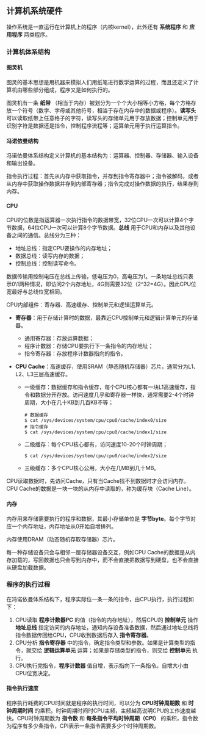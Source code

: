 ## 计算机系统硬件

操作系统是一直运行在计算机上的程序（内核kernel），此外还有 **系统程序** 和 **应用程序** 两类程序。

### 计算机体系结构

#### 图灵机

图灵的基本思想是用机器来模拟人们用纸笔进行数学运算的过程，而且还定义了计算机由哪些部分组成，程序又是如何执行的。

图灵机有一条 **纸带** （相当于内存）被划分为一个个大小相等小方格，每个方格存放一个符号（数字、字母或其他符号，相当于存在内存中的数据或程序）。**读写头** 可以读取纸带上任意格子的字符，读写头的存储单元用于存放数据；控制单元用于识别字符是数据还是指令，控制程序流程等；运算单元用于执行运算指令。

#### 冯诺依曼结构

冯诺依曼体系结构定义计算机的基本结构为：运算器、控制器、存储器、输入设备和输出设备。

指令执行过程：首先从内存中获取指令，并存到指令寄存器中；指令被解码，或者从内存中获取操作数据并存到内部寄存器；指令完成对操作数据的执行，结果存到内存。

#### CPU

CPU的位数是指运算器一次执行指令的数据带宽，32位CPU一次可以计算4个字节数据，64位CPU一次可以计算8个字节数据。**总线** 用于CPU和内存以及其他设备之间的通信。总线分为三种：

-   地址总线：指定CPU要操作的内存地址；
-   数据总线：读写内存的数据；
-   控制总线：控制读写命令。

数据传输用控制电压在总线上传输，低电压为0，高电压为1。一条地址总线只表示0\1两种情况，即访问2个内存地址，4G则需要32位（2^32=4G）。因此CPU位宽最好与总线位宽相同。

CPU内部组件：寄存器、高速缓存、控制单元和逻辑运算单元。

-   **寄存器**：用于存储计算时的数据，最靠近CPU控制单元和逻辑计算单元的存储器。
    
    -   通用寄存器：存放运算数据；
    -   程序计数器：存储CPU要执行下一条指令的内存地址；
    -   指令寄存器：存放程序计数器指向的指令。
    
-   **CPU Cache**：高速缓存，使用SRAM（静态随机存储器）芯片，通常分为L1、L2、L3三层高速缓存。

    -   一级缓存：数据缓存和指令缓存，每个CPU核心都有一块L1高速缓存，指令和数据分开存放。访问速度几乎和寄存器一样快，通常需要2-4个时钟周期，大小在几十KB到几百KB不等；

        ```shell
        # 数据缓存
        $ cat /sys/devices/system/cpu/cpu0/cache/index0/size
        # 指令缓存
        $ cat /sys/devices/system/cpu/cpu0/cache/index1/size
        ```

    -   二级缓存：每个CPU核心都有，访问速度10-20个时钟周期；
        ```shell
        $ cat /sys/devices/system/cpu/cpu0/cache/index2/size
        ```

    -   三级缓存：多个CPU核心公用，大小在几MB到几十MB。

CPU读取数据时，先访问Cache，只有当Cache找不到数据时才会访问内存。CPU Cache的数据是一块一块的从内存中读取的，称为缓存块（Cache Line）。

#### 内存

内存用来存储需要执行的程序和数据，其最小存储单位是 **字节byte**。每个字节对应一个内存地址，内存地址从0开始自增排列。

内存使用DRAM（动态随机存取存储器）芯片。

每一种存储设备只会与相邻一层存储器设备交互，例如CPU Cache的数据是从内存加载的，写回数据也只会写到内存中，而不会直接把数据写到硬盘，也不会直接从硬盘加载数据。

### 程序的执行过程

在冯诺依曼体系结构下，程序实际位一条一条的指令，由CPU执行，执行过程如下：

1.   CPU读取 **程序计数器PC** 的值（指令的内存地址），然后CPU的 **控制单元** 操作  **地址总线** 指定访问的内存地址，通知内存设备准备数据，然后通过地址总线将指令数据传回给CPU，CPU收到数据后存入 **指令寄存器**。
2.   CPU分析 **指令寄存器** 中的指令，确定指令类型和参数。如果是计算类型的指令，就交给 **逻辑运算单元** 运算；如果是存储类型的指令，则交给 **控制单元** 执行。
3.   CPU执行完指令，**程序计数器** 值自增，表示指向下一条指令。自增大小由CPU位宽决定。

#### 指令执行速度

程序执行耗费的CPU时间就是程序的执行时间，可以分为 **CPU时钟周期数** 和 **时钟周期时间** 的乘积。时钟周期时间时CPU主频，主频越高说明CPU的工作速度越快。CPU时钟周期数为 **指令数** 和 **每条指令平均时钟周期（CPI）** 的乘积，指令数为程序有多少条指令，CPI表示一条指令需要多少个时钟周期数。